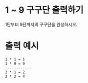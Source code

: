 # 1 ~ 9 구구단 출력하기
1단부터 9단까지의 구구단을 완성하시오.

# 출력 예시

```
1 * 1 = 1
1 * 9 = 9
------------
2 * 1 = 2
2 * 2 = 4
```
